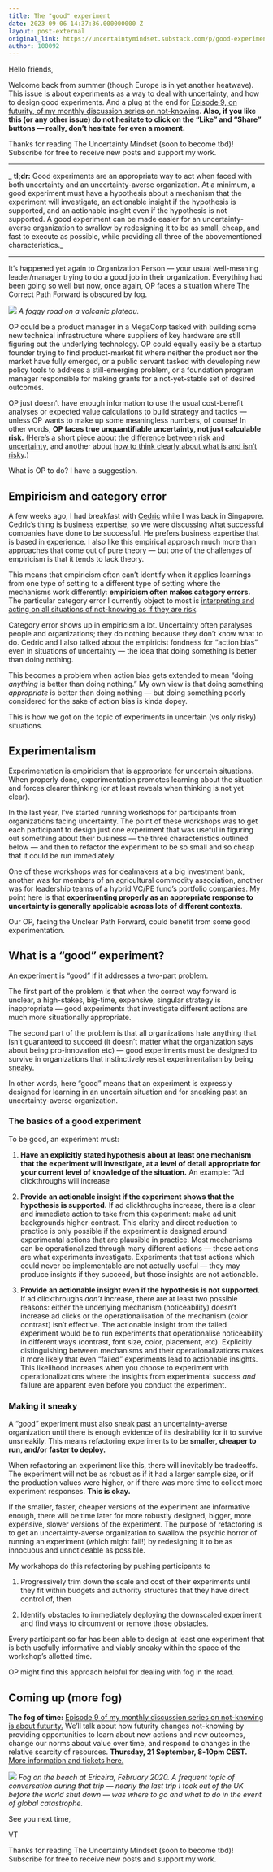 ```yaml
---
title: The "good" experiment
date: 2023-09-06 14:37:36.000000000 Z
layout: post-external
original_link: https://uncertaintymindset.substack.com/p/good-experiment
author: 100092
---
```


Hello friends,

Welcome back from summer (though Europe is in yet another heatwave). This issue is about experiments as a way to deal with uncertainty, and how to design good experiments. And a plug at the end for [Episode 9, on futurity, of my monthly discussion series on not-knowing](https://interintellect.com/salon/thinking-about-not-knowing-9-the-fog-of-time/). **Also, if you like this (or any other issue) do not hesitate to click on the “Like” and “Share” buttons — really, don’t hesitate for even a moment.**

Thanks for reading The Uncertainty Mindset (soon to become tbd)! Subscribe for free to receive new posts and support my work.

* * *

_ **tl;dr:** Good experiments are an appropriate way to act when faced with both uncertainty and an uncertainty-averse organization. At a minimum, a good experiment must have a hypothesis about a mechanism that the experiment will investigate, an actionable insight if the hypothesis is supported, and an actionable insight even if the hypothesis is not supported. A good experiment can be made easier for an uncertainty-averse organization to swallow by redesigning it to be as small, cheap, and fast to execute as possible, while providing all three of the abovementioned characteristics._

* * *

It’s happened yet again to Organization Person — your usual well-meaning leader/manager trying to do a good job in their organization. Everything had been going so well but now, once again, OP faces a situation where The Correct Path Forward is obscured by fog.

[![](https://substackcdn.com/image/fetch/w_1456,c_limit,f_auto,q_auto:good,fl_progressive:steep/https%3A%2F%2Fsubstack-post-media.s3.amazonaws.com%2Fpublic%2Fimages%2Fe4fcd6f5-4120-49b4-82aa-d30d9eefcf52_1994x1223.png)](https://substackcdn.com/image/fetch/f_auto,q_auto:good,fl_progressive:steep/https%3A%2F%2Fsubstack-post-media.s3.amazonaws.com%2Fpublic%2Fimages%2Fe4fcd6f5-4120-49b4-82aa-d30d9eefcf52_1994x1223.png)
_A foggy road on a volcanic plateau._

OP could be a product manager in a MegaCorp tasked with building some new technical infrastructure where suppliers of key hardware are still figuring out the underlying technology. OP could equally easily be a startup founder trying to find product-market fit where neither the product nor the market have fully emerged, or a public servant tasked with developing new policy tools to address a still-emerging problem, or a foundation program manager responsible for making grants for a not-yet-stable set of desired outcomes.

OP just doesn’t have enough information to use the usual cost-benefit analyses or expected value calculations to build strategy and tactics — unless OP wants to make up some meaningless numbers, of course! In other words, **OP faces true unquantifiable uncertainty, not just calculable risk.** (Here’s a short piece about [the difference between risk and uncertainty](https://vaughntan.org/distinguishing-risk-from-true-uncertainty), and another about [how to think clearly about what is and isn’t risky](https://vaughntan.org/how-to-think-more-clearly-about-risk).)

What is OP to do? I have a suggestion.

## **Empiricism and category error**

A few weeks ago, I had breakfast with [Cedric](https://commoncog.com/) while I was back in Singapore. Cedric’s thing is business expertise, so we were discussing what successful companies have done to be successful. He prefers business expertise that is based in experience. I also like this empirical approach much more than approaches that come out of pure theory — but one of the challenges of empiricism is that it tends to lack theory.

This means that empiricism often can’t identify when it applies learnings from one type of setting to a different type of setting where the mechanisms work differently: **empiricism often makes category errors.** The particular category error I currently object to most is [interpreting and acting on all situations of not-knowing as if they are risk](https://vaughntan.org/the-consequences-of-mindset-mismatch).

Category error shows up in empiricism a lot. Uncertainty often paralyses people and organizations; they do nothing because they don’t know what to do. Cedric and I also talked about the empiricist fondness for “action bias” even in situations of uncertainty — the idea that doing something is better than doing nothing.

This becomes a problem when action bias gets extended to mean “doing _anything_ is better than doing nothing.” My own view is that doing something _appropriate_ is better than doing nothing — but doing something poorly considered for the sake of action bias is kinda dopey.

This is how we got on the topic of experiments in uncertain (vs only risky) situations.

## **Experimentalism**

Experimentation is empiricism that is appropriate for uncertain situations. When properly done, experimentation promotes learning about the situation and forces clearer thinking (or at least reveals when thinking is not yet clear).

In the last year, I’ve started running workshops for participants from organizations facing uncertainty. The point of these workshops was to get each participant to design just one experiment that was useful in figuring out something about their business — the three characteristics outlined below — and then to refactor the experiment to be so small and so cheap that it could be run immediately.

One of these workshops was for dealmakers at a big investment bank, another was for members of an agricultural commodity association, another was for leadership teams of a hybrid VC/PE fund’s portfolio companies. My point here is that **experimenting properly as an appropriate response to uncertainty is generally applicable across lots of different contexts**.

Our OP, facing the Unclear Path Forward, could benefit from some good experimentation.

## **What is a “good” experiment?**

An experiment is “good” if it addresses a two-part problem.

The first part of the problem is that when the correct way forward is unclear, a high-stakes, big-time, expensive, singular strategy is inappropriate — good experiments that investigate different actions are much more situationally appropriate.

The second part of the problem is that all organizations hate anything that isn’t guaranteed to succeed (it doesn’t matter what the organization says about being pro-innovation etc) — good experiments must be designed to survive in organizations that instinctively resist experimentalism by being [sneaky](https://uncertaintymindset.substack.com/p/sneaky-strategies#%C2%A7sneaky-strategies).

In other words, here “good” means that an experiment is expressly designed for learning in an uncertain situation and for sneaking past an uncertainty-averse organization.

### The basics of a good experiment

To be good, an experiment must:

1. **Have an explicitly stated hypothesis about at least one mechanism that the experiment will investigate, at a level of detail appropriate for your current level of knowledge of the situation.** An example: “Ad clickthroughs will increase 

2. **Provide an actionable insight if the experiment shows that the hypothesis is supported.** If ad clickthroughs increase, there is a clear and immediate action to take from this experiment: make ad unit backgrounds higher-contrast. This clarity and direct reduction to practice is only possible if the experiment is designed around experimental actions that are plausible in practice. Most mechanisms can be operationalized through many different actions — these actions are what experiments investigate. Experiments that test actions which could never be implementable are not actually useful — they may produce insights if they succeed, but those insights are not actionable.

3. **Provide an actionable insight even if the hypothesis is not supported.** If ad clickthroughs _don’t_ increase, there are at least two possible reasons: either the underlying mechanism (noticeability) doesn’t increase ad clicks or the operationalisation of the mechanism (color contrast) isn’t effective. The actionable insight from the failed experiment would be to run experiments that operationalise noticeability in different ways (contrast, font size, color, placement, etc). Explicitly distinguishing between mechanisms and their operationalizations makes it more likely that even “failed” experiments lead to actionable insights. This likelihood increases when you choose to experiment with operationalizations where the insights from experimental success _and_ failure are apparent even before you conduct the experiment. 

### Making it sneaky

A “good” experiment must also sneak past an uncertainty-averse organization until there is enough evidence of its desirability for it to survive unsneakily. This means refactoring experiments to be **smaller, cheaper to run, and/or**  **faster to deploy.**

When refactoring an experiment like this, there will inevitably be tradeoffs. The experiment will not be as robust as if it had a larger sample size, or if the production values were higher, or if there was more time to collect more experiment responses. **This is okay.**

If the smaller, faster, cheaper versions of the experiment are informative enough, there will be time later for more robustly designed, bigger, more expensive, slower versions of the experiment. The purpose of refactoring is to get an uncertainty-averse organization to swallow the psychic horror of running an experiment (which might fail!) by redesigning it to be as innocuous and unnoticeable as possible.

My workshops do this refactoring by pushing participants to

1. Progressively trim down the scale and cost of their experiments until they fit within budgets and authority structures that they have direct control of, then

2. Identify obstacles to immediately deploying the downscaled experiment and find ways to circumvent or remove those obstacles.

Every participant so far has been able to design at least one experiment that is both usefully informative and viably sneaky within the space of the workshop’s allotted time.

OP might find this approach helpful for dealing with fog in the road.

## Coming up (more fog)

**The fog of time:** [Episode 9 of my monthly discussion series on not-knowing is about futurity.](https://interintellect.com/salon/thinking-about-not-knowing-9-the-fog-of-time/) We’ll talk about how futurity changes not-knowing by providing opportunities to learn about new actions and new outcomes, change our norms about value over time, and respond to changes in the relative scarcity of resources. **Thursday, 21 September, 8-10pm CEST.** [More information and tickets here.](https://interintellect.com/salon/thinking-about-not-knowing-9-the-fog-of-time/)

[![](https://substackcdn.com/image/fetch/w_1456,c_limit,f_auto,q_auto:good,fl_progressive:steep/https%3A%2F%2Fsubstack-post-media.s3.amazonaws.com%2Fpublic%2Fimages%2F2d522a2e-c327-4132-abe5-76f73c64b5cb_2367x1331.jpeg)](https://substackcdn.com/image/fetch/f_auto,q_auto:good,fl_progressive:steep/https%3A%2F%2Fsubstack-post-media.s3.amazonaws.com%2Fpublic%2Fimages%2F2d522a2e-c327-4132-abe5-76f73c64b5cb_2367x1331.jpeg)
_Fog on the beach at Ericeira, February 2020. A frequent topic of conversation during that trip — nearly the last trip I took out of the UK before the world shut down — was where to go and what to do in the event of global catastrophe._

See you next time,

VT

Thanks for reading The Uncertainty Mindset (soon to become tbd)! Subscribe for free to receive new posts and support my work.

